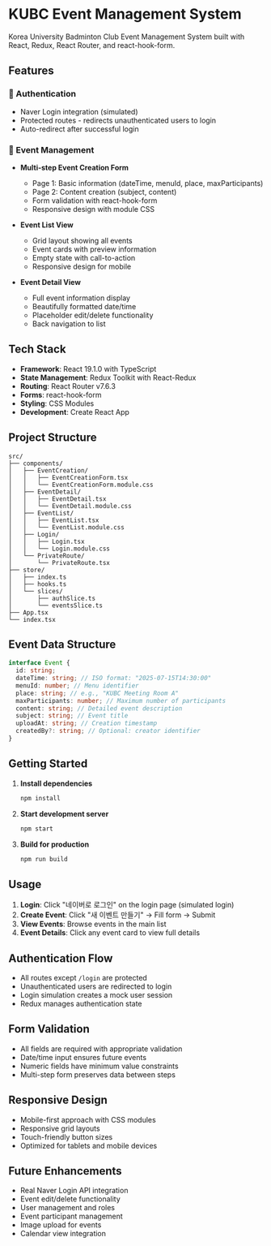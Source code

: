 # KUBC Event Management System

Korea University Badminton Club Event Management System built with React, Redux, React Router, and react-hook-form.

## Features

### 🔐 Authentication

- Naver Login integration (simulated)
- Protected routes - redirects unauthenticated users to login
- Auto-redirect after successful login

### 📅 Event Management

- **Multi-step Event Creation Form**

  - Page 1: Basic information (dateTime, menuId, place, maxParticipants)
  - Page 2: Content creation (subject, content)
  - Form validation with react-hook-form
  - Responsive design with module CSS

- **Event List View**

  - Grid layout showing all events
  - Event cards with preview information
  - Empty state with call-to-action
  - Responsive design for mobile

- **Event Detail View**
  - Full event information display
  - Beautifully formatted date/time
  - Placeholder edit/delete functionality
  - Back navigation to list

## Tech Stack

- **Framework**: React 19.1.0 with TypeScript
- **State Management**: Redux Toolkit with React-Redux
- **Routing**: React Router v7.6.3
- **Forms**: react-hook-form
- **Styling**: CSS Modules
- **Development**: Create React App

## Project Structure

```
src/
├── components/
│   ├── EventCreation/
│   │   ├── EventCreationForm.tsx
│   │   └── EventCreationForm.module.css
│   ├── EventDetail/
│   │   ├── EventDetail.tsx
│   │   └── EventDetail.module.css
│   ├── EventList/
│   │   ├── EventList.tsx
│   │   └── EventList.module.css
│   ├── Login/
│   │   ├── Login.tsx
│   │   └── Login.module.css
│   └── PrivateRoute/
│       └── PrivateRoute.tsx
├── store/
│   ├── index.ts
│   ├── hooks.ts
│   └── slices/
│       ├── authSlice.ts
│       └── eventsSlice.ts
├── App.tsx
└── index.tsx
```

## Event Data Structure

```typescript
interface Event {
  id: string;
  dateTime: string; // ISO format: "2025-07-15T14:30:00"
  menuId: number; // Menu identifier
  place: string; // e.g., "KUBC Meeting Room A"
  maxParticipants: number; // Maximum number of participants
  content: string; // Detailed event description
  subject: string; // Event title
  uploadAt: string; // Creation timestamp
  createdBy?: string; // Optional: creator identifier
}
```

## Getting Started

1. **Install dependencies**

   ```bash
   npm install
   ```

2. **Start development server**

   ```bash
   npm start
   ```

3. **Build for production**
   ```bash
   npm run build
   ```

## Usage

1. **Login**: Click "네이버로 로그인" on the login page (simulated login)
2. **Create Event**: Click "새 이벤트 만들기" → Fill form → Submit
3. **View Events**: Browse events in the main list
4. **Event Details**: Click any event card to view full details

## Authentication Flow

- All routes except `/login` are protected
- Unauthenticated users are redirected to login
- Login simulation creates a mock user session
- Redux manages authentication state

## Form Validation

- All fields are required with appropriate validation
- Date/time input ensures future events
- Numeric fields have minimum value constraints
- Multi-step form preserves data between steps

## Responsive Design

- Mobile-first approach with CSS modules
- Responsive grid layouts
- Touch-friendly button sizes
- Optimized for tablets and mobile devices

## Future Enhancements

- Real Naver Login API integration
- Event edit/delete functionality
- User management and roles
- Event participant management
- Image upload for events
- Calendar view integration
